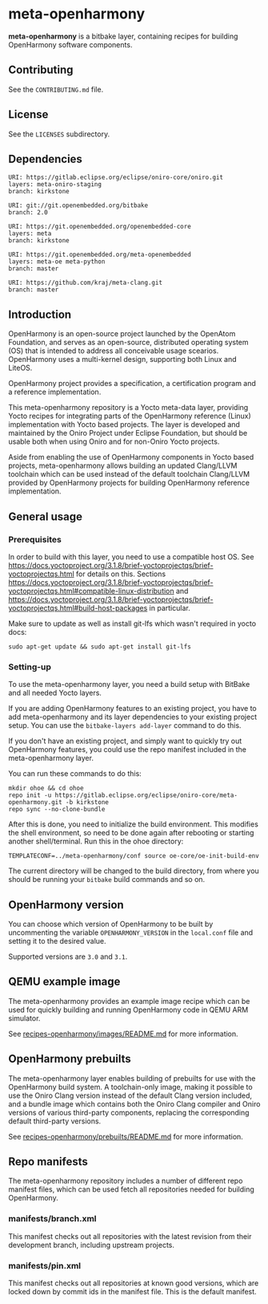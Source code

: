 <!--
SPDX-FileCopyrightText: Huawei Inc.

SPDX-License-Identifier: CC-BY-4.0
-->

# meta-openharmony

**meta-openharmony** is a bitbake layer, containing recipes for building
OpenHarmony software components.


## Contributing

See the `CONTRIBUTING.md` file.


## License

See the `LICENSES` subdirectory.


## Dependencies

	URI: https://gitlab.eclipse.org/eclipse/oniro-core/oniro.git
	layers: meta-oniro-staging
	branch: kirkstone

	URI: git://git.openembedded.org/bitbake
	branch: 2.0

	URI: https://git.openembedded.org/openembedded-core
	layers: meta
	branch: kirkstone

	URI: https://git.openembedded.org/meta-openembedded
	layers: meta-oe meta-python
	branch: master

	URI: https://github.com/kraj/meta-clang.git
	branch: master


## Introduction

OpenHarmony is an open-source project launched by the OpenAtom Foundation, and
serves as an open-source, distributed operating system (OS) that is intended to
address all conceivable usage scearios. OpenHarmony uses a multi-kernel design,
supporting both Linux and LiteOS.

OpenHarmony project provides a specification, a certification program and a
reference implementation.

This meta-openharmony repository is a Yocto meta-data layer, providing Yocto
recipes for integrating parts of the OpenHarmony reference (Linux)
implementation with Yocto based projects. The layer is developed and maintained
by the Oniro Project under Eclipse Foundation, but should be usable both when
using Oniro and for non-Oniro Yocto projects.

Aside from enabling the use of OpenHarmony components in Yocto based projects,
meta-openharmony allows building an updated Clang/LLVM toolchain which can be
used instead of the default toolchain Clang/LLVM provided by OpenHarmony
projects for building OpenHarmony reference implementation.

## General usage

### Prerequisites

In order to build with this layer, you need to use a compatible host OS. See
https://docs.yoctoproject.org/3.1.8/brief-yoctoprojectqs/brief-yoctoprojectqs.html
for details on this. Sections
https://docs.yoctoproject.org/3.1.8/brief-yoctoprojectqs/brief-yoctoprojectqs.html#compatible-linux-distribution
and
https://docs.yoctoproject.org/3.1.8/brief-yoctoprojectqs/brief-yoctoprojectqs.html#build-host-packages
in particular.

Make sure to update as well as install git-lfs which wasn't required in yocto docs:

	sudo apt-get update && sudo apt-get install git-lfs

### Setting-up

To use the meta-openharmony layer, you need a build setup with BitBake and all
needed Yocto layers.

If you are adding OpenHarmony features to an existing project, you have to add
meta-openharmony and its layer dependencies to your existing project setup. You
can use the `bitbake-layers add-layer` command to do this.

If you don't have an existing project, and simply want to quickly try out
OpenHarmony features, you could use the repo manifest included in the
meta-openharmony layer.

You can run these commands to do this:

	mkdir ohoe && cd ohoe
	repo init -u https://gitlab.eclipse.org/eclipse/oniro-core/meta-openharmony.git -b kirkstone
	repo sync --no-clone-bundle

After this is done, you need to initialize the build environment. This modifies
the shell environment, so need to be done again after rebooting or starting
another shell/terminal. Run this in the ohoe directory:

    TEMPLATECONF=../meta-openharmony/conf source oe-core/oe-init-build-env

The current directory will be changed to the build directory, from where you
should be running your `bitbake` build commands and so on.

## OpenHarmony version

You can choose which version of OpenHarmony to be built by uncommenting the
variable `OPENHARMONY_VERSION` in the `local.conf` file and setting it to the
desired value.

Supported versions are `3.0` and `3.1`.

## QEMU example image

The meta-openharmony provides an example image recipe which can be used for
quickly building and running OpenHarmony code in QEMU ARM simulator.

See [recipes-openharmony/images/README.md](recipes-openharmony/images/README.md)
for more information.

## OpenHarmony prebuilts

The meta-openharmony layer enables building of prebuilts for use with the
OpenHarmony build system. A toolchain-only image, making it possible to use the
Oniro Clang version instead of the default Clang version included, and a bundle
image which contains both the Oniro Clang compiler and Oniro versions of various
third-party components, replacing the corresponding default third-party
versions.

See
[recipes-openharmony/prebuilts/README.md](recipes-openharmony/prebuilts/README.md)
for more information.

## Repo manifests

The meta-openharmony repository includes a number of different repo manifest
files, which can be used fetch all repositories needed for building OpenHarmony.

### manifests/branch.xml

This manifest checks out all repositories with the latest revision from
their development branch, including upstream projects.

### manifests/pin.xml

This manifest checks out all repositories at known good versions, which are
locked down by commit ids in the manifest file. This is the default manifest.
